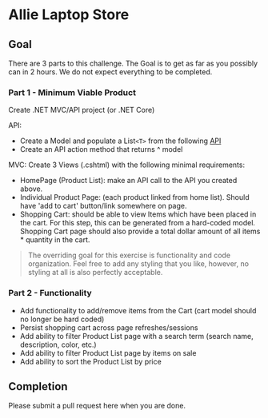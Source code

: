 # Allie Laptop Store

## Goal

There are 3 parts to this challenge. The Goal is to get as far as you possibly can in 2 hours. We do not expect everything to be completed.

### Part 1 - Minimum Viable Product

Create .NET MVC/API project (or .NET Core)

API:
  - Create a Model and populate a List`<T>` from the following [API]
  - Create an API action method that returns ^ model

MVC: Create 3 Views (.cshtml) with the following minimal requirements:
  - HomePage (Product List): make an API call to the API you created above.
  - Individual Product Page: (each product linked from home list). Should have 'add to cart' button/link somewhere on page.
  - Shopping Cart: should be able to view Items which have been placed in the cart. For this step, this can be generated from a hard-coded model. Shopping Cart page should also provide a total dollar amount of all items * quantity in the cart.
  
> The overriding goal for this exercise is functionality
> and code organization. Feel free to add any styling that you like, however, 
> no styling at all is also perfectly acceptable.
  
### Part 2 - Functionality

  - Add functionality to add/remove items from the Cart (cart model should no longer be hard coded)
  - Persist shopping cart across page refreshes/sessions  
  - Add ability to filter Product List page with a search term (search name, description, color, etc.)
  - Add ability to filter Product List page by items on sale
  - Add ability to sort the Product List by price  

## Completion

Please submit a pull request here when you are done.

[API]: <https://api.bestbuy.com/v1/products((categoryPath.id=abcat0502000))?apiKey=3z6a6dd2jyfjtrpkhdbsaayk&sort=bestSellingRank.asc&show=bestSellingRank,color,customerReviewAverage,image,name,onSale,percentSavings,regularPrice,salePrice,shortDescription,sku,thumbnailImage,longDescription&pageSize=100&format=json>
[AngularJS]: <http://angularjs.org>

